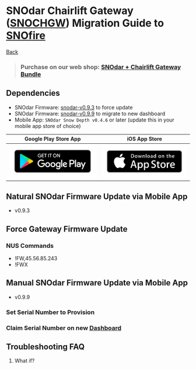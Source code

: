 # SNOdar Chairlift Gateway ([SNOCHGW](https://sensorlogic.ai/sensor-products/SNOdar-Chairlift-Gateway)) Migration Guide to [SNOfire](chairlift.snofire.io)

[Back](../)

> ### **Purchase on our web shop: [SNOdar + Chairlift Gateway Bundle](https://sensorlogic.store/collections/snow-science-instrumentation/products/snodar-chairlift-gateway?variant=42569883025563)**


## Dependencies

- SNOdar Firmware: [snodar-v0.9.3](https://github.com/SensorLogicInc/snodar-releases/releases/tag/0.9.3-beta) to force update
- SNOdar Firmware: [snodar-v0.9.9](https://www.dropbox.com/s/fqua6vbl91s1koj/snodar_secure_dfu_v0.9.9.zip?dl=1) to migrate to new dashboard
- Mobile App: `SNOdar Snow Depth v0.4.6` or later (update this in your mobile app store of choice)

Google Play Store App                                                                                  |  iOS App Store
:----------------------------------------------------------------------------------------------:|:----------------------------------------------------------------------------------:
[![](../assets/images/google-play-badge.png)](https://play.google.com/store/apps/details?id=com.snodar)   | [![](../assets/images/apple-app-store-badge.png)](https://apps.apple.com/us/app/snodar/id1584974884)

## Natural SNOdar Firmware Update via Mobile App

- v0.9.3

## Force Gateway Firmware Update

### NUS Commands

- !FW,45.56.85.243
- !FWX

## Manual SNOdar Firmware Update via Mobile App

- v0.9.9

### Set Serial Number to Provision

### Claim Serial Number on new [Dashboard](chairlift.snofire.io)


## Troubleshooting FAQ

1. What if?